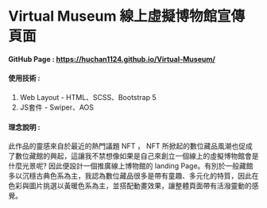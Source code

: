 # Virtual Museum 線上虛擬博物館宣傳頁面

#### GitHub Page : https://huchan1124.github.io/Virtual-Museum/ <br>
#### 使用技術 : <br>
1. Web Layout - HTML、SCSS、Bootstrap 5 <br>
2. JS套件 - Swiper、AOS <br>

#### 理念說明 : <br>
此作品的靈感來自於最近的熱門議題 NFT ， NFT 所掀起的數位藏品風潮也促成了數位藏館的興起，這讓我不禁想像如果是自己來創立一個線上的虛擬博物館會是什麼光景呢? 因此便設計一個推廣線上博物館的 landing Page。有別於一般藏館多以沉穩古典色系為主，我認為數位藏品很多是帶有童趣、多元化的特質，因此在色彩與圖片挑選以黃暖色系為主，並搭配動畫效果，讓整體頁面帶有活潑靈動的感覺。





